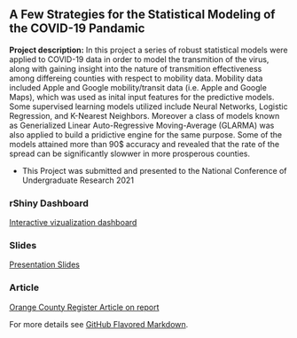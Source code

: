 ## A Few Strategies for the Statistical Modeling of the COVID-19 Pandamic

**Project description:** In this project a series of robust statistical models were applied to COVID-19 data in order to model the transmition of the virus, along with gaining insight into the nature of transmition effectiveness among differeing counties with respect to mobility data. Mobility data included Apple and Google mobility/transit data (i.e. Apple and Google Maps), which was used as inital input features for the predictive models. Some supervised learning models utilized include Neural Networks, Logistic Regression, and K-Nearest Neighbors. Moreover a class of models known as Generialized Linear Auto-Regressive Moving-Average (GLARMA) was also applied to build a pridictive engine for the same purpose. Some of the models attained more than 90$ accuracy and revealed that the rate of the spread can be significantly slowwer in more prosperous counties.

- This Project was submitted and presented to the National Conference of Undergraduate Research 2021

### rShiny Dashboard 
[Interactive vizualization dashboard](https://setharreola.shinyapps.io/covid_app/?_ga=2.84936985.1868763122.1640040497-243941837.1640040497)

### Slides 
[Presentation Slides](/pdf/NCUR_poster_one.pdf)

### Article
[Orange County Register Article on report](https://news.fullerton.edu/2021/01/study-reveals-coronavirus-spreads-faster-in-less-prosperous-counties/)


For more details see [GitHub Flavored Markdown](https://guides.github.com/features/mastering-markdown/).
